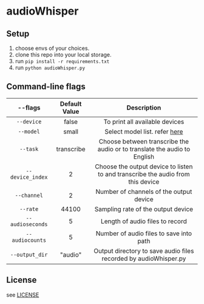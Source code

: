 # audioWhisper

## Setup
1. choose envs of your choices.
2. clone this repo into your local storage.
3. run `pip install -r requirements.txt`
4. run `python audioWhisper.py`

## Command-line flags
|      --flags          |  Default Value  |      Description                                                                                       |
|:---------------------:|:---------------:|:------------------------------------------------------------------------------------------------------:|
|`--device`             |  false          | To print all available devices                                                                         |
|`--model`              |  small          | Select model list. refer [here](https://github.com/openai/whisper#available-models-and-languages)      |
|`--task`               |  transcribe     | Choose between transcribe the audio or to translate the audio to English                               |
|`--device_index`       |  2              | Choose the output device to listen to and transcribe the audio from this device                        |
|`--channel`            |  2              | Number of channels of the output device                                                                |
|`--rate`               | 44100           | Sampling rate of the output device                                                                     |
|`--audioseconds`       | 5               | Length of audio files to record                                                                        |
|`--audiocounts`        | 5               | Number of audio files to save into path                                                                |
|`--output_dir`         | "audio"         | Output directory to save audio files recorded by audioWhisper.py                                       |

## License
see [LICENSE](lICENSE)


